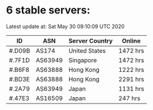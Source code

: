 # 6 stable servers:

Latest update at: Sat May 30 09:10:09 UTC 2020

| ID | ASN | Server Country | Online |
| -- | --- | -------------- | ------ |
| #.D09B | AS174 | United States | 1472 hrs |
| #.7F1D | AS63949 | Singapore | 1472 hrs |
| #.B6F8 | AS63888 | Hong Kong | 1222 hrs |
| #.BD3E | AS63888 | Hong Kong | 2291 hrs |
| #.2A79 | AS63949 | Japan | 1131 hrs |
| #.47E3 | AS16509 | Japan | 247 hrs |

